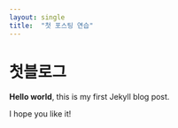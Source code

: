 ```yaml
---
layout: single
title:  "첫 포스팅 연습"
---
```


# 첫블로그

**Hello world**, this is my first Jekyll blog post.

I hope you like it!
